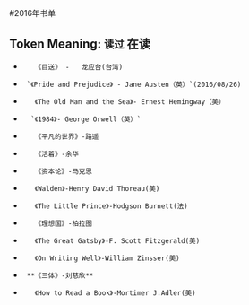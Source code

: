 #2016年书单

## Token Meaning: `读过`  **在读**




*        《目送》 -   龙应台(台湾)
*      `《Pride and Prejudice》 - Jane Austen（英）`(2016/08/26)
*        《The Old Man and the Sea》- Ernest Hemingway（美）
*       `《1984》- George Orwell（英）`
*        《平凡的世界》-路遥
*        《活着》-余华
*        《资本论》-马克思
*        《Walden》-Henry David Thoreau(美)
*        《The Little Prince》-Hodgson Burnett(法)
*        《理想国》-柏拉图
*        《The Great Gatsby》-F. Scott Fitzgerald(美)
*        《On Writing Well》-William Zinsser(美)
*      **《三体》-刘慈欣**
*        《How to Read a Book》-Mortimer J.Adler(美)
